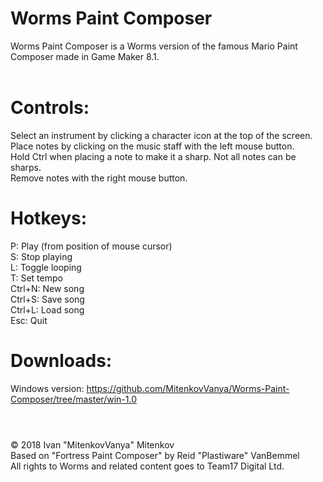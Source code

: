 # Worms Paint Composer
Worms Paint Composer is a Worms version of the famous Mario Paint Composer made in Game Maker 8.1.
<br/>
<br/>

# Controls:
Select an instrument by clicking a character icon at the top of the screen.
<br/>
Place notes by clicking on the music staff with the left mouse button.
<br/>
Hold Ctrl when placing a note to make it a sharp. Not all notes can be sharps.
<br/>
Remove notes with the right mouse button.
<br/>

# Hotkeys:
P: Play (from position of mouse cursor)
<br/>
S: Stop playing
<br/>
L: Toggle looping
<br/>
T: Set tempo
<br/>
Ctrl+N: New song
<br/>
Ctrl+S: Save song
<br/>
Ctrl+L: Load song
<br/>
Esc: Quit
<br/>

# Downloads:
Windows version: https://github.com/MitenkovVanya/Worms-Paint-Composer/tree/master/win-1.0
<br/>
<br/>

#
© 2018 Ivan "MitenkovVanya" Mitenkov
<br/>
Based on "Fortress Paint Composer" by Reid "Plastiware" VanBemmel
<br/>
All rights to Worms and related content goes to Team17 Digital Ltd.
<br/>
